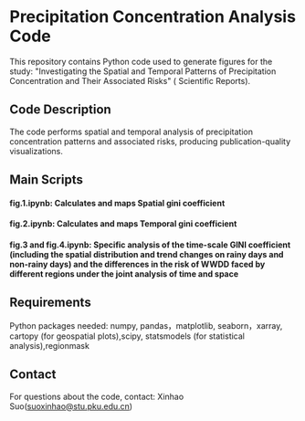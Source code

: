 # Precipitation Concentration Analysis Code
This repository contains Python code used to generate figures for the study:
"Investigating the Spatial and Temporal Patterns of Precipitation Concentration and Their Associated Risks" ( Scientific Reports).

## Code Description
The code performs spatial and temporal analysis of precipitation concentration patterns and associated risks, producing publication-quality visualizations.


## Main Scripts
#### fig.1.ipynb: Calculates and maps Spatial gini coefficient 
#### fig.2.ipynb:  Calculates and maps Temporal gini coefficient 
#### fig.3 and fig.4.ipynb: Specific analysis of the time-scale GINI coefficient (including the spatial distribution and trend changes on rainy days and non-rainy days) and the differences in the risk of WWDD faced by different regions under the joint analysis of time and space


## Requirements
Python packages needed:
numpy, pandas，matplotlib, seaborn，xarray, cartopy (for geospatial plots),scipy, statsmodels (for statistical analysis),regionmask



## Contact
For questions about the code, contact: Xinhao Suo(suoxinhao@stu.pku.edu.cn)
